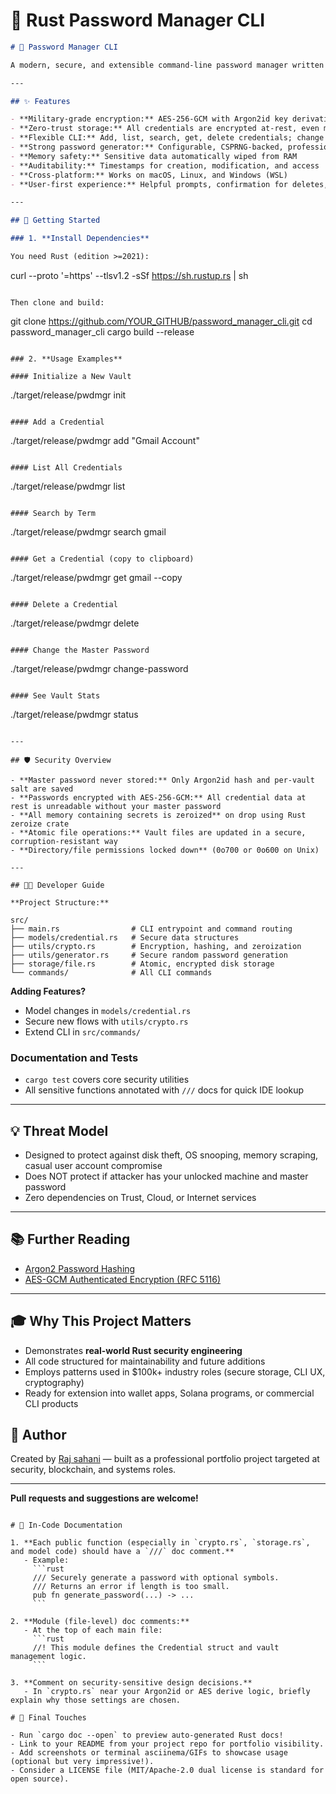 # 📖 Rust Password Manager CLI

```markdown
# 🔐 Password Manager CLI

A modern, secure, and extensible command-line password manager written in Rust. Designed to showcase best practices in cryptography, security architecture, and developer UX for industry-level applications.

---

## ✨ Features

- **Military-grade encryption:** AES-256-GCM with Argon2id key derivation
- **Zero-trust storage:** All credentials are encrypted at-rest, even metadata
- **Flexible CLI:** Add, list, search, get, delete credentials; change master password; vault statistics
- **Strong password generator:** Configurable, CSPRNG-backed, professional-grade
- **Memory safety:** Sensitive data automatically wiped from RAM
- **Auditability:** Timestamps for creation, modification, and access
- **Cross-platform:** Works on macOS, Linux, and Windows (WSL)
- **User-first experience:** Helpful prompts, confirmation for deletes, and rich error messages

---

## 🚀 Getting Started

### 1. **Install Dependencies**

You need Rust (edition >=2021):

```
curl --proto '=https' --tlsv1.2 -sSf https://sh.rustup.rs | sh
```

Then clone and build:

```
git clone https://github.com/YOUR_GITHUB/password_manager_cli.git
cd password_manager_cli
cargo build --release
```

### 2. **Usage Examples**

#### Initialize a New Vault

```
./target/release/pwdmgr init
```

#### Add a Credential

```
./target/release/pwdmgr add "Gmail Account"
```

#### List All Credentials

```
./target/release/pwdmgr list
```

#### Search by Term

```
./target/release/pwdmgr search gmail
```

#### Get a Credential (copy to clipboard)

```
./target/release/pwdmgr get gmail --copy
```

#### Delete a Credential

```
./target/release/pwdmgr delete 
```

#### Change the Master Password

```
./target/release/pwdmgr change-password
```

#### See Vault Stats

```
./target/release/pwdmgr status
```

---

## 🛡️ Security Overview

- **Master password never stored:** Only Argon2id hash and per-vault salt are saved
- **Passwords encrypted with AES-256-GCM:** All credential data at rest is unreadable without your master password
- **All memory containing secrets is zeroized** on drop using Rust zeroize crate
- **Atomic file operations:** Vault files are updated in a secure, corruption-resistant way
- **Directory/file permissions locked down** (0o700 or 0o600 on Unix)

---

## 🧑‍💻 Developer Guide

**Project Structure:**

src/
├── main.rs                # CLI entrypoint and command routing
├── models/credential.rs   # Secure data structures
├── utils/crypto.rs        # Encryption, hashing, and zeroization
├── utils/generator.rs     # Secure random password generation
├── storage/file.rs        # Atomic, encrypted disk storage
└── commands/              # All CLI commands
```

**Adding Features?**
- Model changes in `models/credential.rs`
- Secure new flows with `utils/crypto.rs`
- Extend CLI in `src/commands/`

### Documentation and Tests

- `cargo test` covers core security utilities
- All sensitive functions annotated with `///` docs for quick IDE lookup

---

## 💡 Threat Model

- Designed to protect against disk theft, OS snooping, memory scraping, casual user account compromise
- Does NOT protect if attacker has your unlocked machine and master password
- Zero dependencies on Trust, Cloud, or Internet services

---

## 📚 Further Reading

- [Argon2 Password Hashing](https://github.com/P-H-C/phc-winner-argon2)
- [AES-GCM Authenticated Encryption (RFC 5116)](https://www.rfc-editor.org/rfc/rfc5116)

---

## 🎓 Why This Project Matters

- Demonstrates **real-world Rust security engineering**
- All code structured for maintainability and future additions
- Employs patterns used in $100k+ industry roles (secure storage, CLI UX, cryptography)
- Ready for extension into wallet apps, Solana programs, or commercial CLI products

## 👷 Author

Created by [Raj sahani](https://github.com/CwBotNet) — built as a professional portfolio project targeted at security, blockchain, and systems roles.

---

**Pull requests and suggestions are welcome!**

```

# 📝 In-Code Documentation

1. **Each public function (especially in `crypto.rs`, `storage.rs`, and model code) should have a `///` doc comment.**
   - Example:
     ```rust
     /// Securely generate a password with optional symbols.
     /// Returns an error if length is too small.
     pub fn generate_password(...) -> ...
     ```

2. **Module (file-level) doc comments:**
   - At the top of each main file:  
     ```rust
     //! This module defines the Credential struct and vault management logic.
     ```

3. **Comment on security-sensitive design decisions.**
   - In `crypto.rs` near your Argon2id or AES derive logic, briefly explain why those settings are chosen.

# 🎯 Final Touches

- Run `cargo doc --open` to preview auto-generated Rust docs!
- Link to your README from your project repo for portfolio visibility.
- Add screenshots or terminal asciinema/GIFs to showcase usage (optional but very impressive!).
- Consider a LICENSE file (MIT/Apache-2.0 dual license is standard for open source).
